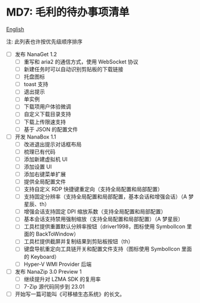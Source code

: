 ﻿# MD7: 毛利的待办事项清单

[English](ReadMe.md)

注: 此列表也许按优先级顺序排序

- [ ] 发布 NanaGet 1.2
  - [ ] 重写和 aria2 的通信方式，使用 WebSocket 协议 
  - [ ] 新建任务时可以自动识别剪贴板的下载链接
  - [ ] 托盘图标
  - [ ] toast 支持
  - [ ] 退出提示
  - [ ] 单实例
  - [ ] 下载项用户体验微调
  - [ ] 自定义下载目录支持
  - [ ] 下载上传限速支持
  - [ ] 基于 JSON 的配置文件
- [ ] 开发 NanaBox 1.1
  - [ ] 改进退出提示对话框布局
  - [ ] 梳理已有代码
  - [ ] 添加新建虚拟机 UI
  - [ ] 添加设置 UI
  - [ ] 添加右键菜单扩展
  - [ ] 提供全局配置文件
  - [ ] 支持自定义 RDP 快捷键重定向（支持全局配置和局部配置）
  - [ ] 支持固定分辨率（支持全局配置和局部配置，基本会话和增强会话）（A 梦星辰、th）
  - [ ] 增强会话支持固定 DPI 缩放系数（支持全局配置和局部配置）
  - [ ] 基本会话支持禁用强制缩放（支持全局配置和局部配置）（A 梦星辰）
  - [ ] 工具栏提供重置默认分辨率按钮（driver1998，图标使用 SymbolIcon 里面的 BackToWindow）
  - [ ] 工具栏提供截屏并复制结果到剪贴板按钮（th）
  - [ ] 键盘导航重定向工具链开关和配置文件支持（图标使用 SymbolIcon 里面的 Keyboard）
  - [ ] Hyper-V WMI Provider 后端
- [ ] 发布 NanaZip 3.0 Preview 1
  - [ ] 继续提升对 LZMA SDK 的复用率
  - [ ] 7-Zip 源代码同步到 23.01
- [ ] 开始写一篇可能叫《可移植生态系统》的长文。
